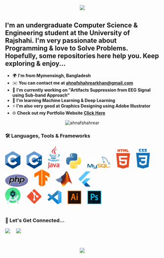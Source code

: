<h1 align="center">
    <img src="https://readme-typing-svg.herokuapp.com/?font=Ebrima&pause=500&size=35&center=true&vCenter=true&width=500&height=70&duration=4000&lines=Hello+There...;++I'm+Ahnaf+Shahrear+Khan;" />
</h1>

I'm an undergraduate Computer Science & Engineering student at the University of Rajshahi. I'm very passionate about Programming & love to Solve Problems.
</br>
Hopefully, some repositories here help you. Keep exploring & enjoy... 
----------------------------------------------------------------------------------------------------------------------------------------------------------

* 🌍  **I'm from Mymensingh, Bangladesh**
* ✉️  **You can contact me at [ahnafshahrearkhan@gmail.com](mailto:ahnafshahrearkhan@gmail.com)**
* 🚀  **I'm currently working on "Artifacts Suppression from EEG Signal using Sub-band Approach"**
* 🧠  **I'm learning Machine Learning & Deep Learning**
* ⚡  **I'm also very good at Graphics Designing using Adobe Illustrator**
* 🌐  **Check out my Portfolio Website [Click Here](https://ahnafshahrear.github.io/Ahnafs-Portfolio-Website)**

<p align="center"> <img src="https://komarev.com/ghpvc/?username=ahnafshahrear&label=%20👁️&color=0e75b6&style=flat" alt="ahnafshahrear" height=30 /> </p>

<!--- [![CF](https://cp-logo.vercel.app/codeforces/AhnafShahrearKhan?logo=true)](https://codeforces.com/profile/AhnafShahrearKhan) --->

### 🛠 Languages, Tools & Frameworks
<div align="left"> 
    <img src="./images/c.png" width="50"/> &nbsp; &nbsp;
    <img src="./images/c++.png" width="50"/> &nbsp; &nbsp;
    <img src="./images/java.png" width="40"/> &nbsp; &nbsp;
    <img src="./images/python.png" width="50"/> &nbsp; &nbsp;
    <img src="./images/mysql.png" width="75"/> &nbsp; &nbsp;
    <img src="./images/html.png" width="45"/> &nbsp; &nbsp;
    <img src="./images/css.png" width="45"/> &nbsp; &nbsp;
    <img src="./images/php.png" width="75"/> &nbsp; &nbsp;
    <img src="./images/tensorflow.png" width="50"/> &nbsp; &nbsp;
    <img src="./images/matlab.png" width="55"/> &nbsp; &nbsp;
    <img src="./images/flutter.png" width="40"/> &nbsp; &nbsp; <br>
    <img src="./images/android-studio.png" width="50"/> &nbsp; &nbsp;
    <img src="./images/git.png" width="50"/> &nbsp; &nbsp;
    <img src="./images/vscode.png" width="45"/> &nbsp; &nbsp;
    <img src="./images/ai.png" width="45"/> &nbsp; &nbsp;
    <img src="./images/ps.png" width="45"/> &nbsp; &nbsp;
</div> <br/>

### 🔗 Let's Get Connected...
<p align="left">
    <a href="https://www.facebook.com/profile.php?id=100009621791250" target="_blank"><img src='https://cdn.jsdelivr.net/gh/devicons/devicon@latest/icons/facebook/facebook-original.svg' height="50"></a> &nbsp; &nbsp;
    <a href="https://linkedin.com/in/ahnafshahrearkhan" target="_blank"><img src='https://cdn.jsdelivr.net/gh/devicons/devicon@latest/icons/linkedin/linkedin-original.svg' height="50"></a> &nbsp; &nbsp;
</p> <br/>

<p align="center">
     <img src="https://capsule-render.vercel.app/api?type=waving&color=0e75b6&height=100&section=footer"/>
</p>

<!-- ![](https://leetcard.jacoblin.cool/ahnafshahrear?ext=heatmap)
